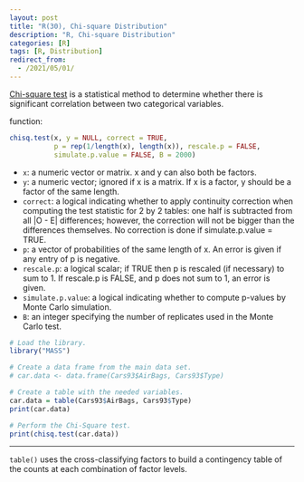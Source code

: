 ```yaml
---
layout: post
title: "R(30), Chi-square Distribution"
description: "R, Chi-square Distribution"
categories: [R]
tags: [R, Distribution]
redirect_from:
  - /2021/05/01/
---
```


[Chi-square test](https://en.wikipedia.org/wiki/Chi-squared_test) is a statistical method to determine whether there is significant correlation between two categorical variables.

function:

```R
chisq.test(x, y = NULL, correct = TRUE,
           p = rep(1/length(x), length(x)), rescale.p = FALSE,
           simulate.p.value = FALSE, B = 2000)
```

- `x`: a numeric vector or matrix. x and y can also both be factors.
- `y`: a numeric vector; ignored if x is a matrix. If x is a factor, y should be a factor of the same length.
- `correct`: a logical indicating whether to apply continuity correction when computing the test statistic for 2 by 2 tables: one half is subtracted from all |O - E| differences; however, the correction will not be bigger than the differences themselves. No correction is done if simulate.p.value = TRUE.
- `p`: a vector of probabilities of the same length of x. An error is given if any entry of p is negative.
- `rescale.p`: a logical scalar; if TRUE then p is rescaled (if necessary) to sum to 1. If rescale.p is FALSE, and p does not sum to 1, an error is given.
- `simulate.p.value`: a logical indicating whether to compute p-values by Monte Carlo simulation.
- `B`: an integer specifying the number of replicates used in the Monte Carlo test.

```R
# Load the library.
library("MASS")

# Create a data frame from the main data set.
# car.data <- data.frame(Cars93$AirBags, Cars93$Type)

# Create a table with the needed variables.
car.data = table(Cars93$AirBags, Cars93$Type) 
print(car.data)

# Perform the Chi-Square test.
print(chisq.test(car.data))
```

---

`table()` uses the cross-classifying factors to build a contingency table of the counts at each combination of factor levels.
